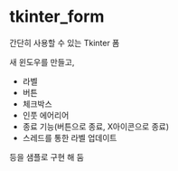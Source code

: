 # tkinter_form

간단히 사용할 수 있는 Tkinter 폼

새 윈도우를 만들고,
- 라벨
- 버튼
- 체크박스
- 인풋 에어리어
- 종료 기능(버튼으로 종료, X아이콘으로 종료)
- 스레드를 통한 라벨 업데이트

등을 샘플로 구현 해 둠